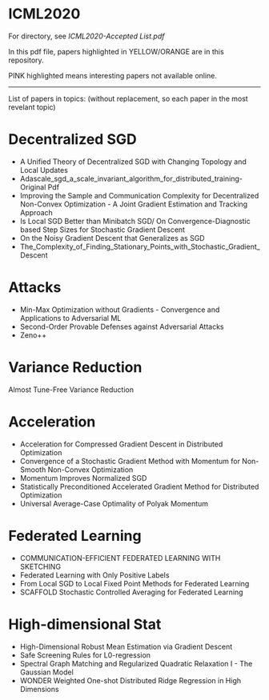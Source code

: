 # ICML2020

For directory, see *ICML2020-Accepted List.pdf*

In this pdf file, papers highlighted in YELLOW/ORANGE are in this repository. 

PINK highlighted means interesting papers not available online.

------

List of papers in topics: (without replacement, so each paper in the most revelant topic)

# Decentralized SGD #
+ A Unified Theory of Decentralized SGD with Changing Topology and Local Updates 
+ Adascale_sgd_a_scale_invariant_algorithm_for_distributed_training-Original Pdf
+ Improving the Sample and Communication Complexity for Decentralized Non-Convex Optimization - A Joint Gradient Estimation and Tracking Approach
+ Is Local SGD Better than Minibatch SGD/ On Convergence-Diagnostic based Step Sizes for Stochastic Gradient Descent
+ On the Noisy Gradient Descent that Generalizes as SGD
+ The_Complexity_of_Finding_Stationary_Points_with_Stochastic_Gradient_Descent

# Attacks #
+ Min-Max Optimization without Gradients - Convergence and Applications to Adversarial ML
+ Second-Order Provable Defenses against Adversarial Attacks
+ Zeno++

# Variance Reduction #
Almost Tune-Free Variance Reduction

# Acceleration #
+ Acceleration for Compressed Gradient Descent in Distributed Optimization
+ Convergence of a Stochastic Gradient Method with Momentum for Non-Smooth Non-Convex Optimization
+ Momentum Improves Normalized SGD
+ Statistically Preconditioned Accelerated Gradient Method for Distributed Optimization
+ Universal Average-Case Optimality of Polyak Momentum

# Federated Learning #
+ COMMUNICATION-EFFICIENT FEDERATED LEARNING WITH SKETCHING
+ Federated Learning with Only Positive Labels
+ From Local SGD to Local Fixed Point Methods for Federated Learning
+ SCAFFOLD Stochastic Controlled Averaging for Federated Learning

# High-dimensional Stat #
+ High-Dimensional Robust Mean Estimation via Gradient Descent
+ Safe Screening Rules for L0-regression
+ Spectral Graph Matching and Regularized Quadratic Relaxation I - The Gaussian Model
+ WONDER Weighted One-shot Distributed Ridge Regression in High Dimensions

